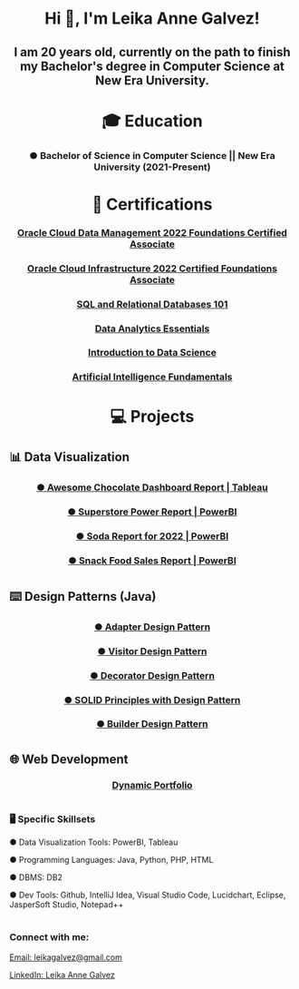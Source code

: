 <h1 align="center">Hi 👋, I'm Leika Anne Galvez!</h1>
<h2 align="center">I am 20 years old, currently on the path to finish my Bachelor's degree in Computer Science at New Era University.</h2>

#

<h1 align="center">🎓 Education</h1>
<h3 align="center">● Bachelor of Science in Computer Science || New Era University (2021-Present)</h3>

#
#

<h1 align="center">📃 Certifications</h1>
<h3 align="center"><a href="https://catalog-education.oracle.com/pls/certview/sharebadge?id=0AF86543B254D63A15DECB0C62AA63A8731AEC360E0EACC6D830EC6EAC802575&fbclid=IwAR1w8PQ5IpybsCwhuq6T_wNleDiIb05GSwbscs5jcVorS9rMQg41md2BUos">Oracle Cloud Data Management 2022 Foundations Certified Associate</a></h3>
<h3 align="center"><a href="https://catalog-education.oracle.com/pls/certview/sharebadge?id=648B9D3F38D4158A510C1D1577345C31943428707DC74E1780D3A7696B0FB36E&fbclid=IwAR1WhLU39o665MXjbBgeYuSrG3mrxMdXR_L9-MSaKN46hPzdl9lT1mG3q6A">Oracle Cloud Infrastructure 2022 Certified Foundations Associate</a></h3>
<h3 align="center"><a href="https://courses.cognitiveclass.ai/certificates/270dc97749644b7a8098b233a9a3f7f0">SQL and Relational Databases 101</a></h3>
<h3 align="center"><a href="https://www.credly.com/badges/c25f05a0-ffd7-41ba-a0a3-cff17c5be7ac/public_url">Data Analytics Essentials</a></h3>
<h3 align="center"><a href="https://www.credly.com/badges/5c0e8af9-b90f-4103-99b2-61b6109e1c45/public_url">Introduction to Data Science</a></h3>
<h3 align="center"><a href="https://www.credly.com/badges/c6888538-654e-40b2-9761-78697a15c89f/public_url">Artificial Intelligence Fundamentals</a></h3>

#
#

<h1 align="center">💻 Projects</h1>

<h2>📊 Data Visualization</h2>
<h3 align="center"><a href="https://public.tableau.com/views/AwesomeChocolateDashboardReport_17152700257660/AwesomeChocolateDashboardReport?:language=en-US&:sid=&:redirect=auth&:display_count=n&:origin=viz_share_link">● Awesome Chocolate Dashboard Report | Tableau</a></h3>
<h3 align="center"><a href="https://app.powerbi.com/view?r=eyJrIjoiOGQ1MGFjMmMtMTZmMy00NmQ5LTk1NmItOTEyN2Y3NGQxZmRhIiwidCI6ImNlZjEwOWEwLTE5YmUtNDQ3Yy05NzFhLTk5NTg4OWJiNGU0YSIsImMiOjEwfQ%3D%3D">● Superstore Power Report | PowerBI</a></h3>
<h3 align="center"><a href="https://app.powerbi.com/view?r=eyJrIjoiYzlhNzMyZTMtNDVhYS00NTJlLWI4MDctZjUzNzdmY2Y1N2YzIiwidCI6ImNlZjEwOWEwLTE5YmUtNDQ3Yy05NzFhLTk5NTg4OWJiNGU0YSIsImMiOjEwfQ%3D%3D">● Soda Report for 2022 | PowerBI</a></h3>
<h3 align="center"><a href="https://app.powerbi.com/view?r=eyJrIjoiZTMzMGUwNzctNmE1Yi00MTgzLTgzYjgtZDgwZmQ3NTQyMGE4IiwidCI6ImNlZjEwOWEwLTE5YmUtNDQ3Yy05NzFhLTk5NTg4OWJiNGU0YSIsImMiOjEwfQ%3D%3D">● Snack Food Sales Report | PowerBI</a></h3>

#
<h2> ⌨️ Design Patterns (Java) </h2>
<h3 align="center"><a href="https://github.com/LeikaGalvez/adapterPattern">●  Adapter Design Pattern</a></h3>
<h3 align="center"><a href="https://github.com/LeikaGalvez/visitorPattern">●  Visitor Design Pattern</a></h3>
<h3 align="center"><a href="https://github.com/LeikaGalvez/decoratorPattern">●  Decorator Design Pattern</a></h3>
<h3 align="center"><a href="https://github.com/LeikaGalvez/SOLID_designPattern">●  SOLID Principles with Design Pattern</a></h3>
<h3 align="center"><a href="https://github.com/LeikaGalvez/builderPattern">●  Builder Design Pattern</a></h3>

#

<h2> 🌐 Web Development </h2>
<h3 align="center"><a href="https://github.com/LeikaGalvez/simple_portfolio">Dynamic Portfolio</a></h3>


#
#

<h3 align="left"> 🖥️ Specific Skillsets </h3>
<p align="left">● Data Visualization Tools: PowerBI, Tableau</p>
<p align="left">● Programming Languages: Java, Python, PHP, HTML</p>
<p align="left">● DBMS: DB2</p>
<p align="left">● Dev Tools: Github, IntelliJ Idea, Visual Studio Code, Lucidchart, Eclipse, JasperSoft Studio, Notepad++ </p>


#
#

<h3 align="left">Connect with me:</h3>
<div align="left">
  <p><a href= "mailto: name@email.com">Email: leikagalvez@gmail.com</a></p>
  <p><a href="https://www.linkedin.com/in/leika-anne-galvez-8702b8259/">LinkedIn: Leika Anne Galvez</a></p>
</div>



